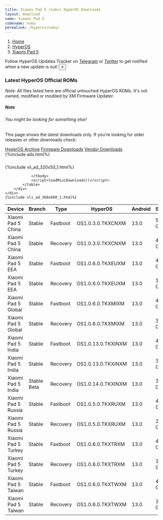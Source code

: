 ```yaml
---
title: Xiaomi Pad 5 (nabu) HyperOS Downloads
layout: download
name: Xiaomi Pad 5
codename: nabu
permalink: /hyperos/nabu/
---
```

<nav aria-label="breadcrumb">
    <ol class="breadcrumb">
        <li class="breadcrumb-item"><a href="/">Home</a></li>
        <li class="breadcrumb-item"><a href="/hyperos/">HyperOS</a></li>
        <li class="breadcrumb-item active" aria-current="page"><a href="/hyperos/nabu/">Xiaomi Pad 5</a></li>
    </ol>
</nav>
<div class="alert alert-primary alert-dismissible fade show" role="alert">
    Follow HyperOS Updates Tracker on <a href="https://t.me/MIUIUpdatesTracker" class="alert-link">Telegram</a>
     or <a href="https://twitter.com/MiFwUpdater" class="alert-link">Twitter</a> to get notified when a new update is out!
    <button type="button" class="close" data-dismiss="alert" aria-label="Close">
        <span aria-hidden="true">&times;</span>
    </button>
</div>

### Latest HyperOS Official ROMs
*Note*: All files listed here are official untouched HyperOS ROMs. It's not owned, modified or modded by XM Firmware Updater.
<div class="card">
  <div class="card-body">
    <h5 class="card-title">Note</h5>
    <h6 class="card-subtitle mb-2 text-muted">You might be looking for something else!</h6>
    <p class="card-text">This page shows the latest downloads only.
     If you're looking for older releases or other downloads check:</p>
    <a href="/archive/hyperos/nabu/" class="card-link">HyperOS Archive</a>
    <a href="/firmware/nabu/" class="card-link">Firmware Downloads</a>
    <a href="/vendor/nabu/" class="card-link">Vendor Downloads</a>
  </div>
</div>
{%include ads.html%}
<div class="row justify-content-center">
    <div class="col-10">
        <div class="table-responsive-md" style="margin-top: 25px;">
            {%include vli_ad_320x50_1.html%}
            <table id="miui" class="display dt-responsive nowrap compact table table-striped table-hover table-sm">
                <thead class="thead-dark">
                    <tr>
                        <th data-ref="device">Device</th>
                        <th data-ref="branch">Branch</th>
                        <th data-ref="type">Type</th>
                        <th data-ref="miui">HyperOS</th>
                        <th data-ref="android">Android</th>
                        <th data-ref="size">Size</th>
                        <th data-ref="size">Date</th>
                        <th data-ref="link">Link</th>
                    </tr>
                </thead>
                <tbody>
                <tr><td>Xiaomi Pad 5 China</td><td>Stable</td><td>Fastboot</td><td>OS1.0.3.0.TKXCNXM</td><td>13.0</td><td>5.2 GB</td><td>2024-05-16</td><td><a href="/hyperos/nabu/stable/OS1.0.3.0.TKXCNXM/">Download</a></td></tr>
<tr><td>Xiaomi Pad 5 China</td><td>Stable</td><td>Recovery</td><td>OS1.0.3.0.TKXCNXM</td><td>13.0</td><td>4.3 GB</td><td>2024-05-28</td><td><a href="/hyperos/nabu/stable/OS1.0.3.0.TKXCNXM/">Download</a></td></tr>
<tr><td>Xiaomi Pad 5 EEA</td><td>Stable</td><td>Fastboot</td><td>OS1.0.6.0.TKXEUXM</td><td>13.0</td><td>4.4 GB</td><td>2024-09-14</td><td><a href="/hyperos/nabu/stable/OS1.0.6.0.TKXEUXM/">Download</a></td></tr>
<tr><td>Xiaomi Pad 5 EEA</td><td>Stable</td><td>Recovery</td><td>OS1.0.6.0.TKXEUXM</td><td>13.0</td><td>3.7 GB</td><td>2024-09-29</td><td><a href="/hyperos/nabu/stable/OS1.0.6.0.TKXEUXM/">Download</a></td></tr>
<tr><td>Xiaomi Pad 5 Global</td><td>Stable</td><td>Fastboot</td><td>OS1.0.6.0.TKXMIXM</td><td>13.0</td><td>4.4 GB</td><td>2024-09-14</td><td><a href="/hyperos/nabu/stable/OS1.0.6.0.TKXMIXM/">Download</a></td></tr>
<tr><td>Xiaomi Pad 5 Global</td><td>Stable</td><td>Recovery</td><td>OS1.0.6.0.TKXMIXM</td><td>13.0</td><td>3.7 GB</td><td>2024-09-29</td><td><a href="/hyperos/nabu/stable/OS1.0.6.0.TKXMIXM/">Download</a></td></tr>
<tr><td>Xiaomi Pad 5 India</td><td>Stable</td><td>Fastboot</td><td>OS1.0.13.0.TKXINXM</td><td>13.0</td><td>4.3 GB</td><td>2024-11-26</td><td><a href="/hyperos/nabu/stable/OS1.0.13.0.TKXINXM/">Download</a></td></tr>
<tr><td>Xiaomi Pad 5 India</td><td>Stable</td><td>Recovery</td><td>OS1.0.13.0.TKXINXM</td><td>13.0</td><td>3.5 GB</td><td>2024-12-02</td><td><a href="/hyperos/nabu/stable/OS1.0.13.0.TKXINXM/">Download</a></td></tr>
<tr><td>Xiaomi Pad 5 India</td><td>Stable Beta</td><td>Recovery</td><td>OS1.0.14.0.TKXINXM</td><td>13.0</td><td>3.7 GB</td><td>2025-01-10</td><td><a href="/hyperos/nabu/stable beta/OS1.0.14.0.TKXINXM/">Download</a></td></tr>
<tr><td>Xiaomi Pad 5 Russia</td><td>Stable</td><td>Fastboot</td><td>OS1.0.5.0.TKXRUXM</td><td>13.0</td><td>4.5 GB</td><td>2024-09-18</td><td><a href="/hyperos/nabu/stable/OS1.0.5.0.TKXRUXM/">Download</a></td></tr>
<tr><td>Xiaomi Pad 5 Russia</td><td>Stable</td><td>Recovery</td><td>OS1.0.5.0.TKXRUXM</td><td>13.0</td><td>3.7 GB</td><td>2024-09-29</td><td><a href="/hyperos/nabu/stable/OS1.0.5.0.TKXRUXM/">Download</a></td></tr>
<tr><td>Xiaomi Pad 5 Turkey</td><td>Stable</td><td>Fastboot</td><td>OS1.0.6.0.TKXTRXM</td><td>13.0</td><td>4.4 GB</td><td>2024-09-14</td><td><a href="/hyperos/nabu/stable/OS1.0.6.0.TKXTRXM/">Download</a></td></tr>
<tr><td>Xiaomi Pad 5 Turkey</td><td>Stable</td><td>Recovery</td><td>OS1.0.6.0.TKXTRXM</td><td>13.0</td><td>3.7 GB</td><td>2024-09-29</td><td><a href="/hyperos/nabu/stable/OS1.0.6.0.TKXTRXM/">Download</a></td></tr>
<tr><td>Xiaomi Pad 5 Taiwan</td><td>Stable</td><td>Fastboot</td><td>OS1.0.6.0.TKXTWXM</td><td>13.0</td><td>4.3 GB</td><td>2024-09-14</td><td><a href="/hyperos/nabu/stable/OS1.0.6.0.TKXTWXM/">Download</a></td></tr>
<tr><td>Xiaomi Pad 5 Taiwan</td><td>Stable</td><td>Recovery</td><td>OS1.0.6.0.TKXTWXM</td><td>13.0</td><td>3.5 GB</td><td>2024-09-29</td><td><a href="/hyperos/nabu/stable/OS1.0.6.0.TKXTWXM/">Download</a></td></tr>

                </tbody>
                <script>loadMiuiDownloads()</script>
            </table>
        </div>
    </div>
    {%include vli_ad_160x600_1.html%}
</div>
